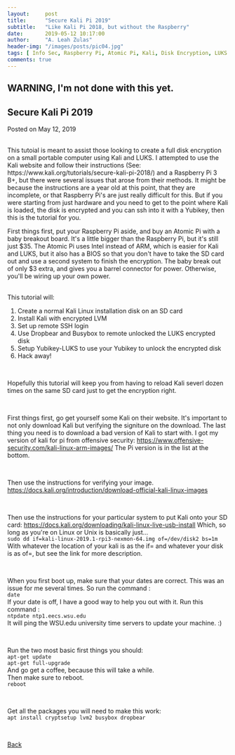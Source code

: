 ```yaml
---
layout:     post
title:      "Secure Kali Pi 2019"
subtitle:   "Like Kali Pi 2018, but without the Raspberry"
date:       2019-05-12 10:17:00
author:     "A. Leah Zulas"
header-img: "/images/posts/pic04.jpg"
tags: [ Info Sec, Raspberry Pi, Atomic Pi, Kali, Disk Encryption, LUKS ]
comments: true
---
```


## WARNING, I'm not done with this yet. 

## Secure Kali Pi 2019

Posted on May 12, 2019

<br>
This tutoial is meant to assist those looking to create a full disk encryption on a small portable computer using Kali and LUKS. I attempted to use the Kali website and follow their instructions (See: https://www.kali.org/tutorials/secure-kali-pi-2018/) and a Raspberry Pi 3 B+, but there were several issues that arose from their methods. It might be because the instructions are a year old at this point, that they are incomplete, or that Raspberry Pi's are just really difficult for this. But if you were starting from just hardware and you need to get to the point where Kali is loaded, the disk is encrypted and you can ssh into it with a Yubikey, then this is the tutorial for you. 

<br>

First things first, put your Raspberry Pi aside, and buy an Atomic Pi with a baby breakout board. It's a little bigger than the Raspberry Pi, but it's still just $35. The Atomic Pi uses Intel instead of ARM, which is easier for Kali and LUKS, but it also has a BIOS so that you don't have to take the SD card out and use a second system to finish the encryption. The baby break out of only $3 extra, and gives you a barrel connector for power. Otherwise, you'll be wiring up your own power. 

<br>
This tutorial will:

1. Create a normal Kali Linux installation disk on an SD card
2. Install Kali with encrypted LVM
3. Set up remote SSH login
3. Use Dropbear and Busybox to remote unlocked the LUKS encrypted disk
4. Setup Yubikey-LUKS to use your Yubikey to unlock the encrypted disk
8. Hack away!

<br>

Hopefully this tutorial will keep you from having to reload Kali severl dozen times on the same SD card just to get the encryption right. 

<br>

First things first, go get yourself some Kali on their website. 
It's important to not only download Kali but verifying the signiture on the download. The last thing you need is to download a bad version of Kali to start with. I got my version of kali for pi from offensive security: https://www.offensive-security.com/kali-linux-arm-images/ The Pi version is in the list at the bottom. 

<br>

Then use the instructions for verifying your image. https://docs.kali.org/introduction/download-official-kali-linux-images

<br>

Then use the instructions for your particular system to put Kali onto your SD card: https://docs.kali.org/downloading/kali-linux-live-usb-install Which, so long as you're on Linux or Unix is basically just...  
```sudo dd if=kali-linux-2019.1-rpi3-nexmon-64.img of=/dev/disk2 bs=1m```  
With whatever the location of your kali is as the if= and whatever your disk is as of=, but see the link for more description. 

<br>

When you first boot up, make sure that your dates are correct. This was an issue for me several times. So run the command :  
```date```  
If your date is off, I have a good way to help you out with it. Run this command :  
```ntpdate ntp1.eecs.wsu.edu```  
It will ping the WSU.edu university time servers to update your machine. :)

<br>

Run the two most basic first things you should:  
```apt-get update```  
```apt-get full-upgrade```  
And go get a coffee, because this will take a while.  
Then make sure to reboot.  
```reboot```

<br>

Get all the packages you will need to make this work:  
```apt install cryptsetup lvm2 busybox dropbear```

<br>



[Back](./)
